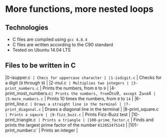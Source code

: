 # More functions, more nested loops

## Technologies
* C files are compiled using `gcc 4.8.4`
* C files are written according to the C90 standard
* Tested on Ubuntu 14.04 LTS

## Files to be written in C
|0-isupper.c` | Checs for uppercase character |
|1-isdigit.c` | Checks for a digit (`0` through `9`) |
|2-mul.c` | Multiplies two integers |
|3-print_numbers.c` | Prints the numbers, from `0` to `9` |
|4-print_most_numbers.c` | Prints the numbers, from `0` to `9`, except `2` and `4` |
|5-more_numbers.c` | Prints 10 times the numbers, from `0` to `14` |
|6-print_line.c` | Draws a straight line in the terminal |
|7-print_diagonal.c` | Draws a diagonal line in the terminal |
|8-print_square.c` | Prints a sqaure |
|9-fizz_buzz.c` | Prints Fizz-Buzz test |
|10-print_triangle.c` | Prints a triangle |
|100-prime_factor.c` | Finds and prints the largest prime factor of the number `612852475143` |
|101-print_number.c` | Prints an integer |

